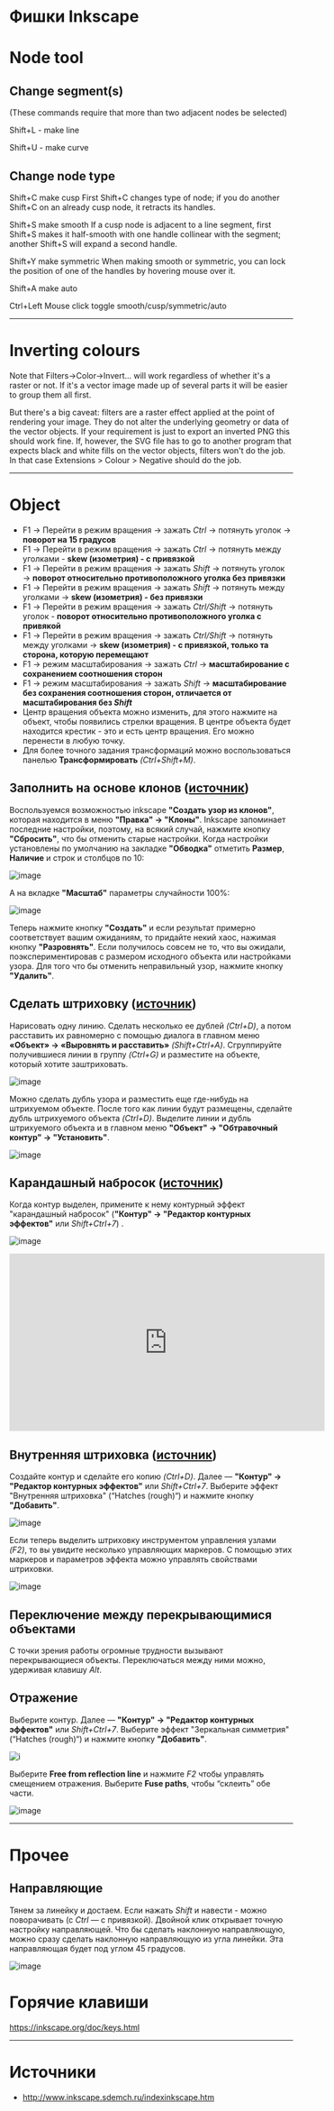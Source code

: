 # Фишки Inkscape
<!-- copyright: ReSampled 3 -->

# Node tool
## Change segment(s)
(These commands require that more than two adjacent nodes be selected)

Shift+L - make line


Shift+U - make curve

## Change node type
Shift+C
make cusp
First Shift+C changes type of node; if you do another Shift+C on an already cusp node, it retracts its handles.

Shift+S
make smooth
If a cusp node is adjacent to a line segment, first Shift+S makes it half-smooth with one handle collinear with the segment; another Shift+S will expand a second handle.

Shift+Y
make symmetric
When making smooth or symmetric, you can lock the position of one of the handles by hovering mouse over it.

Shift+A
make auto

Ctrl+Left Mouse click
toggle smooth/cusp/symmetric/auto

-----

# Inverting colours

Note that Filters->Color->Invert... will work regardless of whether it's a raster or not. If it's a vector image made up of several parts it will be easier to group them all first.

But there's a big caveat: filters are a raster effect applied at the point of rendering your image. They do not alter the underlying geometry or data of the vector objects. If your requirement is just to export an inverted PNG this should work fine. If, however, the SVG file has to go to another program that expects black and white fills on the vector objects, filters won't do the job. In that case Extensions > Colour > Negative should do the job.

---------

# Object
* F1 → Перейти в режим вращения → зажать *Ctrl* → потянуть уголок → **поворот на 15 градусов**
* F1 → Перейти в режим вращения → зажать *Ctrl* → потянуть между уголками - **skew (изометрия) - с привязкой**
* F1 → Перейти в режим вращения → зажать *Shift* → потянуть уголок → **поворот относительно противоположного уголка без привязки**
* F1 → Перейти в режим вращения → зажать *Shift* → потянуть между уголками → **skew (изометрия) - без привязки**
* F1 → Перейти в режим вращения → зажать *Ctrl/Shift* → потянуть уголок - **поворот относительно противоположного уголка c привякой**
* F1 -> Перейти в режим вращения → зажать *Ctrl/Shift* → потянуть между уголками → **skew (изометрия) - с привязкой, только та сторона, которую перемещают**
* F1 → режим масштабирования → зажать *Ctrl* → **масштабирование с сохранением соотношения сторон**
* F1 → режим масштабирования → зажать *Shift* → **масштабирование без сохранения соотношения сторон, отличается от масштабирования без *Shift***
* Центр вращения объекта можно изменить, для этого нажмите на объект, чтобы появились стрелки вращения. В центре объекта будет находится крестик - это и есть центр вращения. Его можно перенести в любую точку.
* Для более точного задания трансформаций можно воспользоваться панелью **Трансформировать** *(Ctrl+Shift+M)*.
## Заполнить на основе клонов ([источник](http://sdemch.ru/Inkscape/_uroki_v_internet/ur_7_stakan_soka/copy_zdn_7_from_internet/stakan_s_sokom.htm))
Воспользуемся возможностью inkscape **"Создать узор из клонов"**, которая находится в меню **"Правка" → "Клоны"**. Inkscape запоминает последние настройки, поэтому, на всякий случай, нажмите кнопку **"Сбросить"**, что бы отменить старые настройки. Когда настройки установлены по умолчанию на закладке **"Обводка"** отметить **Размер**, **Наличие** и строк и столбцов по 10:

![image](http://p.resampled.ru/popd-b62fc87eb470c528d17889a96ec8c489.png)

А на вкладке **"Масштаб"** параметры случайности 100%:

![image](http://p.resampled.ru/popd-90d2e1d3685ab045e10585a54b009de6.png)

Теперь нажмите кнопку **"Создать"** и если результат примерно соответствует вашим ожиданиям, то придайте некий хаос, нажимая кнопку **"Разровнять"**. Если получилось совсем не то, что вы ожидали, поэкспериментировав с размером исходного объекта или настройками узора. Для того что бы отменить неправильный узор, нажмите кнопку **"Удалить"**.

## Сделать штриховку ([источник](http://pedcollege.com/?page_id=4031))
Нарисовать одну линию. Сделать несколько ее дублей *(Ctrl+D)*, а потом расставить их равномерно с помощью диалога в главном меню **«Объект» → «Выровнять и расставить»** *(Shift+Ctrl+A)*. Сгруппируйте получившиеся линии в группу *(Ctrl+G)* и разместите на объекте, который хотите заштриховать.


![image](http://p.resampled.ru/popd-691a8b1e30162113a96874eef0b8c396.png)

Можно сделать дубль узора и разместить еще где-нибудь на штрихуемом объекте. После того как линии будут размещены, сделайте дубль штрихуемого объекта *(Ctrl+D)*. Выделите линии и дубль штрихуемого объекта и в главном меню **"Объект" → "Обтравочный контур" → "Установить"**.

![image](http://p.resampled.ru/popd-4589d6a3ea6603741700d106193d9ffd.png)

## Карандашный набросок ([источник](https://inkscape.paint-net.ru/?id=38))
Когда контур выделен, примените к нему контурный эффект "карандашный набросок" (**"Контур" → "Редактор контурных эффектов"** или *Shift+Ctrl+7*) .

![image](http://p.resampled.ru/popd-98eb1dfb9159df90c425d7a0e571ef52.png)

<iframe width="560" height="315" src="https://www.youtube.com/embed/7rEnrc0wh5I" title="YouTube video player" frameborder="0" allow="accelerometer; autoplay; clipboard-write; encrypted-media; gyroscope; picture-in-picture" allowfullscreen></iframe>


## Внутренняя штриховка ([источник](https://inkscape.paint-net.ru/?id=38))
Создайте контур и сделайте его копию *(Ctrl+D)*. Далее — **"Контур" → "Редактор контурных эффектов"** или *Shift+Ctrl+7*. Выберите эффект "Внутренняя штриховка" (“Hatches (rough)“) и нажмите кнопку **"Добавить"**.

![image](http://p.resampled.ru/popd-c1703560a17d0697e943ed737334267a.png)

Если теперь выделить штриховку инструментом управления узлами *(F2)*, то вы увидите несколько управляющих маркеров. С помощью этих маркеров и параметров эффекта можно управлять свойствами штриховки.

![image](http://p.resampled.ru/popd-aa1330dc5265bee1c1876d406eb95e33.png)

## Переключение между перекрывающимися объектами
С точки зрения работы огромные трудности вызывают перекрывающиеся объекты. Переключаться между ними можно, удерживая клавишу *Alt*.

## Отражение
Выберите контур. Далее — **"Контур" → "Редактор контурных эффектов"** или *Shift+Ctrl+7*. Выберите эффект "Зеркальная симметрия" (“Hatches (rough)“) и нажмите кнопку **"Добавить"**.

![i](http://p.resampled.ru/popd-01fb183e1cfe19b46def1e0749431c89.png)

Выберите **Free from reflection line** и нажмите *F2* чтобы управлять смещением отражения. Выберите **Fuse paths**, чтобы “склеить” обе части.

![image](http://p.resampled.ru/popd-0103fc5335d386bdc9d9ae5a32830267.png)

-----
# Прочее
## Направляющие
Тянем за линейку и достаем. Если нажать *Shift* и навести - можно поворачивать (с *Ctrl* — с привязкой). Двойной клик открывает точную настройку направляющей.
Что бы сделать наклонную направляющую, можно сразу сделать наклонную направляющую из угла линейки. Эта направляющая будет под углом 45 градусов.

![image](http://p.resampled.ru/popd-beed113b334527be98f2875cc3265775.png)

# Горячие клавиши
https://inkscape.org/doc/keys.html

-----
# Источники
* <http://www.inkscape.sdemch.ru/indexinkscape.htm>
